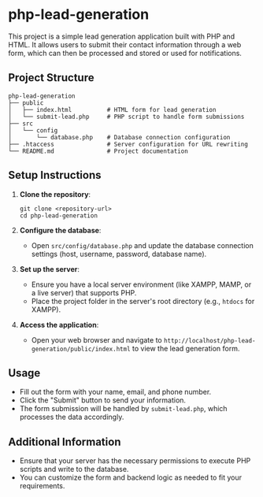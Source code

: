 # php-lead-generation

This project is a simple lead generation application built with PHP and HTML. It allows users to submit their contact information through a web form, which can then be processed and stored or used for notifications.

## Project Structure

```
php-lead-generation
├── public
│   ├── index.html          # HTML form for lead generation
│   └── submit-lead.php     # PHP script to handle form submissions
├── src
│   └── config
│       └── database.php    # Database connection configuration
├── .htaccess               # Server configuration for URL rewriting
└── README.md               # Project documentation
```

## Setup Instructions

1. **Clone the repository**:
   ```
   git clone <repository-url>
   cd php-lead-generation
   ```

2. **Configure the database**:
   - Open `src/config/database.php` and update the database connection settings (host, username, password, database name).

3. **Set up the server**:
   - Ensure you have a local server environment (like XAMPP, MAMP, or a live server) that supports PHP.
   - Place the project folder in the server's root directory (e.g., `htdocs` for XAMPP).

4. **Access the application**:
   - Open your web browser and navigate to `http://localhost/php-lead-generation/public/index.html` to view the lead generation form.

## Usage

- Fill out the form with your name, email, and phone number.
- Click the "Submit" button to send your information.
- The form submission will be handled by `submit-lead.php`, which processes the data accordingly.

## Additional Information

- Ensure that your server has the necessary permissions to execute PHP scripts and write to the database.
- You can customize the form and backend logic as needed to fit your requirements.